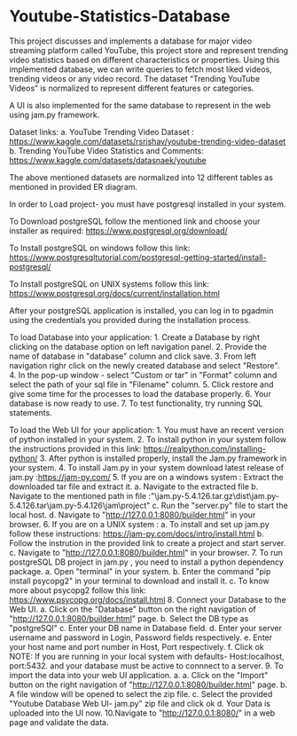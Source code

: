 # Youtube-Statistics-Database
 This project discusses and implements a  database for major video streaming  platform called YouTube, this project store  and represent trending video statistics  based on different characteristics or  properties. Using this implemented  database, we can write queries to fetch  most liked videos, trending videos or any  video record. The dataset “Trending  YouTube Videos” is normalized to  represent different features or categories.

 A UI is also implemented for the same database to represent in the web using jam.py framework.


 Dataset links:
 a. YouTube Trending Video Dataset : https://www.kaggle.com/datasets/rsrishav/youtube-trending-video-dataset
 b. Trending YouTube Video Statistics and Comments: https://www.kaggle.com/datasets/datasnaek/youtube

 The above mentioned datasets are normalized into 12 different tables as mentioned in provided ER diagram.

 In order to Load project- you must have postgresql installed in your system.

 To Download postgreSQL follow the mentioned link and choose your installer as required: https://www.postgresql.org/download/

To Install postgreSQL on windows follow this link: https://www.postgresqltutorial.com/postgresql-getting-started/install-postgresql/

To Install postgreSQL on UNIX systems follow this link: https://www.postgresql.org/docs/current/installation.html

After your postgreSQL application is installed, you can log in to pgadmin using the credentials you provided during the installation process.

To load Database into your application:
    1. Create a Database by right clicking on the database option on left navigation panel.
    2. Provide the name of database in "database" column and click save.
    3. From left navigation righr click on the  newly created database and select "Restore".
    4. In the pop-up window - select "Custom or tar" in "Format" column and select the path of your sql file in "Filename" column.
    5. Click restore and give some time for the processes to load the database properly.
    6. Your database is now ready to use.
    7. To test functionality, try running SQL statements.

To load the Web UI for your application:
    1. You must have an recent version of python installed in your system.
    2. To install python in your system follow the instructions provided in this link: https://realpython.com/installing-python/
    3. After python is installed properly, install the Jam.py framework in your system.
    4. To install Jam.py in your system download latest release of jam.py :https://jam-py.com/
    5. If you are on a windows system : Extract the downloaded tar file and extract it.
        a. Navigate to the extracted file
        b. Navigate to the mentioned path in file :"\jam.py-5.4.126.tar.gz\dist\jam.py-5.4.126.tar\jam.py-5.4.126\jam\project\"
        c. Run the "server.py" file to start the local host.
        d. Navigate to "http://127.0.0.1:8080/builder.html" in your browser.
    6. If you are on a UNIX system :
        a. To install and set up  jam.py follow these instructions: https://jam-py.com/docs/intro/install.html
        b. Follow the instrution in the provided link to create a project and start server.
        c. Navigate to "http://127.0.0.1:8080/builder.html" in your browser.
    7. To run postgreSQL DB project in jam.py , you need to install a python dependency package.
        a. Open "terminal" in your system.
        b. Enter the command "pip install psycopg2" in your terminal to download and install it.
        c. To know more about psycopg2 follow this link: https://www.psycopg.org/docs/install.html
    8. Connect your Database to the Web UI.
        a. Click on the "Database" button on the right navigation of "http://127.0.0.1:8080/builder.html" page.
        b. Select the DB type as "postgreSQl"
        c. Enter your DB name in Database field.
        d. Enter your server username and password in Login, Password fields respectively.
        e. Enter your host name and port number in Host, Port respectively.
        f. Click ok 
    NOTE: If you are running in your local system with defaults- Host:localhost, port:5432. and your database must be active to connnect to a server.
    9. To import the data into your web UI application.
        a. a. Click on the "Import" button on the right navigation of "http://127.0.0.1:8080/builder.html" page.
        b. A file window will be opened to select the zip file.
        c. Select the provided "Youtube Database Web UI- jam.py" zip file and click ok
        d. Your Data is uploaded into the UI now.
    10.Navigate to "http://127.0.0.1:8080/" in a web page and validate the data.







